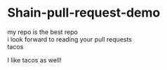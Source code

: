 # Shain-pull-request-demo

my repo is the best repo  
i look forward to reading your pull requests   
tacos  

I like tacos as well!
